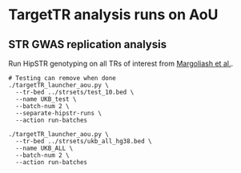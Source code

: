 # TargetTR analysis runs on AoU

## STR GWAS replication analysis

Run HipSTR genotyping on all TRs of interest from [Margoliash et al.](https://www.cell.com/cell-genomics/pdfExtended/S2666-979X(23)00302-6).


```
# Testing can remove when done
./targetTR_launcher_aou.py \
  --tr-bed ../strsets/test_10.bed \
  --name UKB_test \
  --batch-num 2 \
  --separate-hipstr-runs \
  --action run-batches 
```

```
./targetTR_launcher_aou.py \
  --tr-bed ../strsets/ukb_all_hg38.bed \
  --name UKB_ALL \
  --batch-num 2 \
  --action run-batches 
```